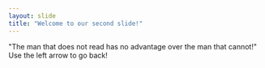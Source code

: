 ```yaml
---
layout: slide
title: "Welcome to our second slide!"
---
```

"The man that does not read has no advantage over the man that cannot!"
Use the left arrow to go back!

